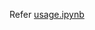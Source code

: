Refer [usage.ipynb](https://github.com/VeiledTee/LectureLanguageModels/blob/main/Education%20RA%20(Chris)/usage.ipynb)
